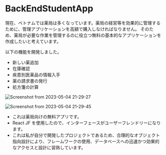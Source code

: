 # BackEndStudentApp

現在、ベトナムでは薬局は多くなっています。薬局の経営等を効果的に管理するために、管理アプリケーションを高額で購入しなければなりません。
そのため、薬局が必要な作業を管理するのに役立つ無料の基本的なアプリケーションを作成したいと考えています。

以下の機能を開発しました。
+ 新しい薬追加
+ 在庫確認
+ 疾患別医薬品の情報入手
+ 薬の請求書の発行
+ 処方箋の計算

![Screenshot from 2023-05-04 21-29-27](https://user-images.githubusercontent.com/77549345/236238774-85a70e5c-62b4-4db3-b01a-8734c4f9c541.png)

![Screenshot from 2023-05-04 21-29-45](https://user-images.githubusercontent.com/77549345/236238905-c729a842-e595-448e-b5da-1bdd481ca120.png)


- これは薬局向けの無料アプリです。
- React JF を使用したので、インターフェースがユーザーフレンドリーになります。
- これは私が自分で開発したプロジェクトであるため、合理的なオブジェクト指向設計により、フレームワークの使用、データベースへの迅速かつ効果的なアクセスと設計に習熟しています。





